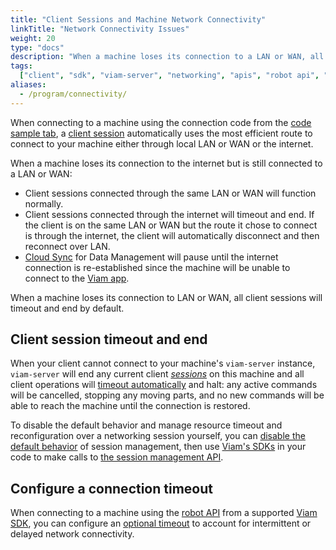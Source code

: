 ```yaml
---
title: "Client Sessions and Machine Network Connectivity"
linkTitle: "Network Connectivity Issues"
weight: 20
type: "docs"
description: "When a machine loses its connection to a LAN or WAN, all client sessions will timeout and end by default."
tags:
  ["client", "sdk", "viam-server", "networking", "apis", "robot api", "session"]
aliases:
  - /program/connectivity/
---
```


When connecting to a machine using the connection code from the [code sample tab](/build/program/#hello-world-the-connect-tab), a [client session](/build/program/apis/sessions/) automatically uses the most efficient route to connect to your machine either through local LAN or WAN or the internet.

When a machine loses its connection to the internet but is still connected to a LAN or WAN:

- Client sessions connected through the same LAN or WAN will function normally.
- Client sessions connected through the internet will timeout and end.
  If the client is on the same LAN or WAN but the route it chose to connect is through the internet, the client will automatically disconnect and then reconnect over LAN.
- [Cloud Sync](/data/cloud-sync/) for Data Management will pause until the internet connection is re-established since the machine will be unable to connect to the [Viam app](https://app.viam.com).

When a machine loses its connection to LAN or WAN, all client sessions will timeout and end by default.

## Client session timeout and end

When your client cannot connect to your machine's `viam-server` instance, `viam-server` will end any current client [_sessions_](/build/program/apis/sessions/) on this machine and all client operations will [timeout automatically](/build/program/apis/sessions/#heartbeats) and halt: any active commands will be cancelled, stopping any moving parts, and no new commands will be able to reach the machine until the connection is restored.

To disable the default behavior and manage resource timeout and reconfiguration over a networking session yourself, you can [disable the default behavior](/build/program/apis/sessions/#disable-default-session-management) of session management, then use [Viam's SDKs](/build/program/) in your code to make calls to [the session management API](https://pkg.go.dev/go.viam.com/rdk/session#hdr-API).

## Configure a connection timeout

When connecting to a machine using the [robot API](/build/program/apis/robot/) from a supported [Viam SDK](/build/program/apis/), you can configure an [optional timeout](/build/program/apis/robot/#configure-a-timeout) to account for intermittent or delayed network connectivity.

